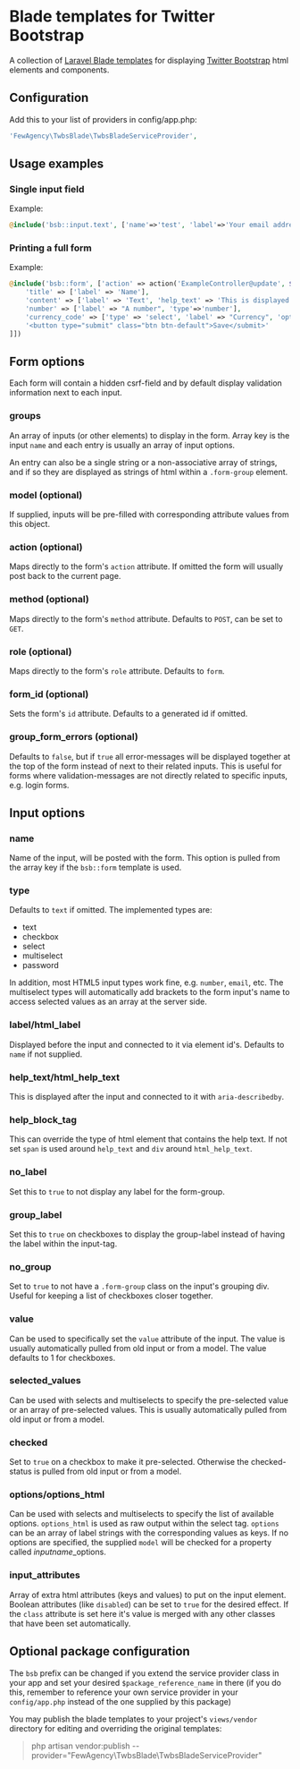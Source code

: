 # Blade templates for Twitter Bootstrap
A collection of [Laravel Blade templates](http://laravel.com/docs/master/blade) for displaying [Twitter Bootstrap](http://getbootstrap.com) html elements and components.


## Configuration
Add this to your list of providers in config/app.php:
```php
'FewAgency\TwbsBlade\TwbsBladeServiceProvider',
```

## Usage examples

### Single input field
Example:
```php
@include('bsb::input.text', ['name'=>'test', 'label'=>'Your email address'])
```

### Printing a full form
Example:
```php
@include('bsb::form', ['action' => action('ExampleController@update', $model->getKey()), 'model' => $model, 'groups' => [
    'title' => ['label' => 'Name'],
    'content' => ['label' => 'Text', 'help_text' => 'This is displayed next to the input and connected to it with aria-describedby'],
    'number' => ['label' => "A number", 'type'=>'number'],
    'currency_code' => ['type' => 'select', 'label' => "Currency", 'options' => ['SEK' => 'Svenska kronor', 'GBP' => 'British Pounds']],
    '<button type="submit" class="btn btn-default">Save</submit>'
]])
```

## Form options
Each form will contain a hidden csrf-field and by default display validation information next to each input.

### groups
An array of inputs (or other elements) to display in the form.
Array key is the input `name` and each entry is usually an array of input options.

An entry can also be a single string or a non-associative array of strings, and if so they are displayed as strings of html within a `.form-group` element.

### model (optional)
If supplied, inputs will be pre-filled with corresponding attribute values from this object.

### action (optional)
Maps directly to the form's `action` attribute. If omitted the form will usually post back to the current page.

### method (optional)
Maps directly to the form's `method` attribute. Defaults to `POST`, can be set to `GET`.

### role (optional)
Maps directly to the form's `role` attribute. Defaults to `form`.

### form_id (optional)
Sets the form's `id` attribute. Defaults to a generated id if omitted.

### group_form_errors (optional)
Defaults to `false`, but if `true` all error-messages will be displayed together at the top of the form instead of next to their related inputs.
This is useful for forms where validation-messages are not directly related to specific inputs, e.g. login forms.


## Input options

### name
Name of the input, will be posted with the form. This option is pulled from the array key if the `bsb::form` template is used.

### type
Defaults to `text` if omitted. The implemented types are:

- text
- checkbox
- select
- multiselect
- password

In addition, most HTML5 input types work fine, e.g. `number`, `email`, etc.
The multiselect types will automatically add brackets to the form input's name to access selected values as an array at the server side.

### label/html_label
Displayed before the input and connected to it via element id's. Defaults to `name` if not supplied. 

### help_text/html_help_text
This is displayed after the input and connected to it with `aria-describedby`.

### help_block_tag
This can override the type of html element that contains the help text. If not set `span` is used around `help_text` and `div` around `html_help_text`.

### no_label
Set this to `true` to not display any label for the form-group.

### group_label
Set this to `true` on checkboxes to display the group-label instead of having the label within the input-tag.

### no_group
Set to `true` to not have a `.form-group` class on the input's grouping div. Useful for keeping a list of checkboxes closer together.

### value
Can be used to specifically set the `value` attribute of the input.
The value is usually automatically pulled from old input or from a model.
The value defaults to 1 for checkboxes.

### selected_values
Can be used with selects and multiselects to specify the pre-selected value or an array of pre-selected values.
This is usually automatically pulled from old input or from a model.

### checked
Set to `true` on a checkbox to make it pre-selected.
Otherwise the checked-status is pulled from old input or from a model.

### options/options_html
Can be used with selects and multiselects to specify the list of available options.
`options_html` is used as raw output within the select tag.
`options` can be an array of label strings with the corresponding values as keys.
If no options are specified, the supplied `model` will be checked for a property called *inputname*_options.

### input_attributes
Array of extra html attributes (keys and values) to put on the input element.
Boolean attributes (like `disabled`) can be set to `true` for the desired effect.
If the `class` attribute is set here it's value is merged with any other classes that have been set automatically.


## Optional package configuration
The `bsb` prefix can be changed if you extend the service provider class in your app and set your desired `$package_reference_name` in there
(if you do this, remember to reference your own service provider in your `config/app.php` instead of the one supplied by this package)

You may publish the blade templates to your project's `views/vendor` directory for editing and overriding the original templates:
> php artisan vendor:publish --provider="FewAgency\TwbsBlade\TwbsBladeServiceProvider"

